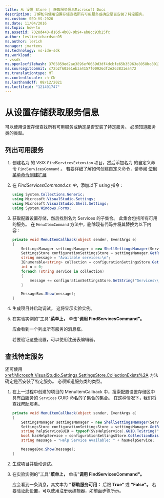 ```yaml
---
title: 从 设置 Store | 获取服务信息Microsoft Docs
description: 了解如何使用设置存储查找所有可用服务或确定是否安装了特定服务。
ms.custom: SEO-VS-2020
ms.date: 11/04/2016
ms.topic: how-to
ms.assetid: 7028d440-d16d-4b08-9b94-eb8cc93b25fc
author: leslierichardson95
ms.author: lerich
manager: jmartens
ms.technology: vs-ide-sdk
ms.workload:
- vssdk
ms.openlocfilehash: 3765859ed2ae3896ef6659d3df4dcbfe65b35963e8058bc8011c94f43324b467
ms.sourcegitcommit: c72b2f603e1eb3a4157f00926df2e263831ea472
ms.translationtype: MT
ms.contentlocale: zh-CN
ms.lasthandoff: 08/12/2021
ms.locfileid: "121401747"
---
```

# <a name="get-service-information-from-the-settings-store"></a>从设置存储获取服务信息
可以使用设置存储查找所有可用服务或确定是否安装了特定服务。 必须知道服务类的类型。

## <a name="to-list-the-available-services"></a>列出可用服务

1. 创建名为 的 VSIX `FindServicesExtension` 项目，然后添加名为 的自定义命令 `FindServicesCommand` 。 若要详细了解如何创建自定义命令，请参阅 [使用菜单命令创建扩展](../extensibility/creating-an-extension-with-a-menu-command.md)

2. 在 *FindServicesCommand.cs 中*，添加以下 using 指令：

    ```csharp
    using System.Collections.Generic;
    using Microsoft.VisualStudio.Settings;
    using Microsoft.VisualStudio.Shell.Settings;
    using System.Windows.Forms;
    ```

3. 获取配置设置存储，然后找到名为 Services 的子集合。 此集合包括所有可用的服务。 在 `MenuItemCommand` 方法中，删除现有代码并将其替换为以下内容：

    ```csharp
    private void MenuItemCallback(object sender, EventArgs e)
    {
        SettingsManager settingsManager = new ShellSettingsManager(ServiceProvider);
        SettingsStore configurationSettingsStore = settingsManager.GetReadOnlySettingsStore(SettingsScope.Configuration);
        string message = "Available services:\n";
        IEnumerable<string> collection = configurationSettingsStore.GetSubCollectionNames("Services");
        int n = 0;
        foreach (string service in collection)
        {
            message += configurationSettingsStore.GetString("Services\\" + service, "Name", "Unknown") + "\n";
        }

        MessageBox.Show(message);
    }
    ```

4. 生成项目并启动调试。 这将显示实验实例。

5. 在实验实例的"工具"**菜单上，** 单击"**调用 FindServicesCommand"。**

     应会看到一个列出所有服务的消息框。

     若要验证这些设置，可以使用注册表编辑器。

## <a name="find-a-specific-service"></a>查找特定服务
 还可使用 <xref:Microsoft.VisualStudio.Settings.SettingsStore.CollectionExists%2A> 方法确定是否安装了特定服务。 必须知道服务类的类型。

1. 在上一过程中创建的项目的 MenuItemCallback 中，搜索配置设置存储区中具有由服务的 `Services` GUID 命名的子集合的集合。 在这种情况下，我们将查找帮助服务。

    ```csharp
    private void MenuItemCallback(object sender, EventArgs e)
    {
        SettingsManager settingsManager = new ShellSettingsManager(ServiceProvider);
        SettingsStore configurationSettingsStore = settingsManager.GetReadOnlySettingsStore(SettingsScope.Configuration);
        string helpServiceGUID = typeof(SVsHelpService).GUID.ToString("B").ToUpper();
        bool hasHelpService = configurationSettingsStore.CollectionExists("Services\\" + helpServiceGUID);
        string message = "Help Service Available: " + hasHelpService;

        MessageBox.Show(message);
    }
    ```

2. 生成项目并启动调试。

3. 在实验实例的"工具"**菜单上，** 单击"**调用 FindServicesCommand"。**

     应会看到一条消息，其文本为 **"帮助服务可用：** 后跟 **True"** 或 **"False"。** 若要验证此设置，可以使用注册表编辑器，如前面步骤所示。
